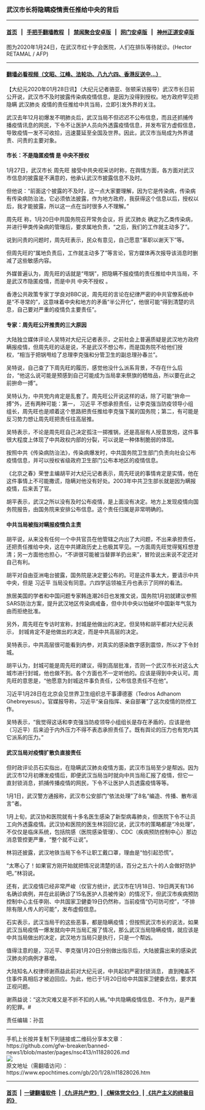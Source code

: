 ### 武汉市长将隐瞒疫情责任推给中央的背后
------------------------

#### [首页](https://github.com/gfw-breaker/banned-news1/blob/master/README.md) &nbsp;&nbsp;|&nbsp;&nbsp; [手把手翻墙教程](https://github.com/gfw-breaker/guides/wiki) &nbsp;&nbsp;|&nbsp;&nbsp; [禁闻聚合安卓版](https://github.com/gfw-breaker/bn-android) &nbsp;&nbsp;|&nbsp;&nbsp; [网门安卓版](https://github.com/oGate2/oGate) &nbsp;&nbsp;|&nbsp;&nbsp; [神州正道安卓版](https://github.com/SzzdOgate/update) 



<div><img alt="" class="aligncenter wp-post-image" src="https://i.epochtimes.com/assets/uploads/2020/01/wuhan-2-600x400.jpg"/>
<div class="red16 caption">
 图为2020年1月24日，在武汉市红十字会医院，人们在排队等待就诊。(Hector RETAMAL / AFP)
</div>
</div><hr/>

#### [翻墙必看视频（文昭、江峰、法轮功、八九六四、香港反送中...）](https://github.com/gfw-breaker/banned-news1/blob/master/pages/link3.md)

<div><p>
 【大纪元2020年01月28日讯】（大纪元记者骆亚、张顿采访报导）武汉市长日前公开说，武汉市不及时披露传染病疫情信息，是因为没得到授权。地方政府罕见把隐瞒
 <ok href="https://www.epochtimes.com/gb/tag/%E6%AD%A6%E6%B1%89%E8%82%BA%E7%82%8E.html">
  武汉肺炎
 </ok>
 疫情的责任推给中共当局，立即引发外界的关注。
</p>
<p>
 武汉去年12月初爆发不明肺炎后，武汉当局不但迟迟不公布信息，而且还抓捕传播疫情讯息的网民，下令不让医护人员向外透露疫情信息，并发布官方虚假信息，导致疫情一发不可收拾，迅速蔓延至全国及世界。因此，武汉市当局成为外界谴责、问责的主要对象。
</p>
<h4>
 <strong>
  市长：不是隐匿疫情 是
  <ok href="https://www.epochtimes.com/gb/tag/%E4%B8%AD%E5%A4%AE%E4%B8%8D%E6%8E%88%E6%9D%83.html">
   中央不授权
  </ok>
 </strong>
</h4>
<p>
 1月27日，武汉市长
 <ok href="https://www.epochtimes.com/gb/tag/%E5%91%A8%E5%85%88%E6%97%BA.html">
  周先旺
 </ok>
 接受中共央视采访时称，在舆情方面，各方面对武汉市信息的披露是不满意的，他承认武汉市披露信息不及时。
</p>
<p>
 但他说：“前面这个披露的不及时，这一点大家要理解，因为它是传染病，传染病有传染病防治法，它必须依法披露，作为地方政府，我获得这个信息以后，授权以后，我才能披露，所以这一点在当时很多人不理解。”
</p>
<p>
 <ok href="https://www.epochtimes.com/gb/tag/%E5%91%A8%E5%85%88%E6%97%BA.html">
  周先旺
 </ok>
 称，1月20日中共国务院召开常务会议，将
 <ok href="https://www.epochtimes.com/gb/tag/%E6%AD%A6%E6%B1%89%E8%82%BA%E7%82%8E.html">
  武汉肺炎
 </ok>
 确定为乙类传染病，并进行甲类传染病的管理后，要求属地负责，“之后，我们的工作就主动多了”。
</p>
<p>
 说到问责的问题时，周先旺表示，民众有意见，自己愿意“革职以谢天下”等。
</p>
<p>
 但周先旺的“属地负责后，工作就主动多了”等言论，官方媒体再次报导该消息时删减了这些敏感内容。
</p>
<p>
 外媒普遍认为，周先旺的话就是“甩锅”，把隐瞒不报疫情的责任推给中共当局，不是武汉市隐匿疫情，而是中共
 <ok href="https://www.epochtimes.com/gb/tag/%E4%B8%AD%E5%A4%AE%E4%B8%8D%E6%8E%88%E6%9D%83.html">
  中央不授权
 </ok>
 。
</p>
<p>
 香港公共政策专家丁学良对BBC说，周先旺的言论在纪律严密的中共官僚系统中是“不寻常的”，这意味着中央和地方的矛盾“半公开化”，他很可能“得到清楚的讯息，自己要对严重的疫情负主要责任”。
</p>
<h4>
 <strong>
  专家：周先旺公开推责的三大原因
  <br/>
 </strong>
</h4>
<p>
 大陆独立媒体评论人吴特对大纪元记者表示，之前社会上普遍质疑是武汉地方政府瞒报疫情，但周先旺的话是说，不是武汉不想公布，而是国务院不给他们授权，“相当于把锅甩给了总理李克强和分管卫生的副总理孙春兰”。
</p>
<p>
 吴特说，自己查了下周先旺的履历，感觉他没什么派系背景，不存在什么后台，“他这么说可能是预感到自己可能成为当局拿来祭旗的牺牲品，所以要在此之前拚命一搏”。
</p>
<p>
 吴特认为，中共党内肯定是乱套了。周先旺公开说这样的话，除了可能“拚命一搏”外，还有两种可能：第一，
 <ok href="https://www.epochtimes.com/gb/tag/%E4%B9%A0%E8%BF%91%E5%B9%B3.html">
  习近平
 </ok>
 不想承担责任，让李克强当防疫领导小组组长，周先旺也是顺着这个思路把责任推给李克强下属的国务院；第二，有可能是反习势力想让周先旺把责任往高层推。
</p>
<p>
 吴特表示，不论是周先旺自己决定孤注一掷推锅，还是高层有人授意放炮，这件事很大程度上体现了中共政权内部的分裂，可以说是一种体制脆弱的体现。
</p>
<p>
 按照中共《传染病防治法》，传染病爆发时，中共国务院卫生部门负责向社会公布疫情信息，并可以授权省级政府卫生部门公布本地区的疫情信息。
</p>
<p>
 《北京之春》荣誉主编胡平对大纪元记者表示，周先旺说的事情肯定是实情，他在这件事情上不可能撒谎，隐瞒对他没有好处。2003年中共卫生部长就是因为瞒报疫情，后来丢了官。
</p>
<p>
 胡平表示，武汉之所以没有及时公布疫情，是上面没有决定。地方上发现疫情向国务院报告，由国务院来安排公布信息。这个责任归属是非常明确的。
</p>
<h4>
 <strong>
  中共当局被指对瞒报疫情负主责
 </strong>
</h4>
<p>
 胡平说，从来没有任何一个中共官员在他管辖之内出了大问题，不出来承担责任，还把责任推给中央，这在中共建政历史上也极其罕见。一方面周先旺觉得冤枉想澄清；另一方面他也担心，“不讲很可能被当替罪羊扔出来”，冒险说出来说不定还对自己有利。
</p>
<p>
 胡平对自由亚洲电台披露，国务院是决定要公布的。可是这件事太大，要请示中共中央，但是
 <ok href="https://www.epochtimes.com/gb/tag/%E4%B9%A0%E8%BF%91%E5%B9%B3.html">
  习近平
 </ok>
 当局没有同意。六四学运领袖王丹也表示了同样的看法。
</p>
<p>
 旅居美国的学者和中国问题专家韩连潮26日也发推文说，国务院1月初就建议参照SARS防治方案，提升武汉地区传染病戒备，但中共中央以怕破坏中国新年气氛为由而拒绝批准。
</p>
<p>
 另外，周先旺在专访时宣称，封城是他做出的决定。但吴特和胡平都对大纪元表示， 封城肯定不是他做出的决定，而是中共高层的决定。
</p>
<p>
 吴特表示，中共高层很可能看到内参，对真实的感染数字感到震惊，所以才下令封城。
</p>
<p>
 胡平认为，封城可能是周先旺的建议，得到高层批准，否则一个武汉市长对这么大城市进行封城，他也做不到。各个方面也不一定听他的。应该是得到中央认可。周先旺的意思是，“他愿意为封城这件事负责任，公布信息责任不在他”。
</p>
<p>
 习近平1月28日在北京会见世界卫生组织总干事谭德塞（Tedros Adhanom Ghebreyesus）。官媒报导称，习近平“亲自指挥、亲自部署”了这次疫情的防控工作。
</p>
<p>
 吴特表示，“我觉得这话和李克强当防疫领导小组组长是存在矛盾的，应该是他（习近平）后来迫于内外压力不得不表态承担责任了。既有舆论的压力也有党内其它派系的压力。”
</p>
<h4>
 <strong>
  武汉当局对疫情扩散负直接责任
 </strong>
</h4>
<p>
 但时政评论员石实指出，在隐瞒武汉肺炎疫情方面，武汉市当局至少是帮凶。因为武汉市12月初爆发疫情后，即便武汉当局当时就向中共当局汇报了疫情，但它一直封锁消息，抓捕传播疫情的网民，下令不让医护人员透露疫情等等。
</p>
<p>
 1月1日，武汉警方通报称，武汉市公安部门“依法处理”了8名“编造、传播、散布谣言”者。
</p>
<p>
 1月上旬，武汉协和医院就有十多名医生感染了新型病毒肺炎，但医院下令不让员工向外透露疫情。武汉协和医院的医生林羽回忆说，武汉市的策略都是“冷处理”，不仅仅是临床系统，包括院感（医院感染管理）、CDC（疾病预防控制中心）那边消息管控更严重，“整个就不让说”。
</p>
<p>
 林羽还披露，武汉地铁当局下令不让职工戴口罩，理由是“怕引起恐慌”。
</p>
<p>
 “太寒心了！如果官方刚开始就把情况说清楚的话，百分之五六十的人会做好防护吧。”林羽说。
</p>
<p>
 还有，武汉疫情已经非常严峻（仅官方统计，武汉市在1月18日、19日两天有136名确诊病例，并在此前确诊了15名医护人员被传染）的情况下，但武汉市疾病预防控制中心主任李刚、中共国家卫健委19日仍然称，当前疫情“仍可防可控”，“不排除有限人传人的可能”，发布虚假信息。
</p>
<p>
 石实表示，武汉当局干的这些恶事，都是隐瞒疫情；但按照武汉市长的说法，如果武汉当局疫情一爆发就向中共当局汇报了情况，那么武汉当局隐瞒疫情，就应该是中共当局做出的决定，武汉地方当局只是执行，只是一个帮凶。
</p>
<p>
 值得注意的是，习近平、李克强1月20日分别做出指示后，大陆披露出来的感染武汉肺炎的病例才暴增。
</p>
<p>
 大陆知名人权律师谢燕益此前对大纪元说，中共起初严密封锁消息， 直到掩盖不住事件真相后才被迫回应。为此，他已于1月20日给中共国家卫健委去信，要求其正视问题。
</p>
<p>
 谢燕益说：“这次灾难又是不折不扣的人祸。”中共隐瞒疫情信息、不作为，是严重的犯罪。#
</p>
<p>
 责任编辑：孙芸
</p>
</div>
<hr/>
手机上长按并复制下列链接或二维码分享本文章：<br/>
https://github.com/gfw-breaker/banned-news1/blob/master/pages/nsc413/n11828026.md <br/>
<a href='https://github.com/gfw-breaker/banned-news1/blob/master/pages/nsc413/n11828026.md'><img src='https://github.com/gfw-breaker/banned-news1/blob/master/pages/nsc413/n11828026.md.png'/></a> <br/>
原文地址（需翻墙访问）：https://www.epochtimes.com/gb/20/1/28/n11828026.htm


------------------------
#### [首页](https://github.com/gfw-breaker/banned-news1/blob/master/README.md) &nbsp;|&nbsp; [一键翻墙软件](https://github.com/gfw-breaker/nogfw/blob/master/README.md) &nbsp;| [《九评共产党》](https://github.com/gfw-breaker/9ping.md/blob/master/README.md#九评之一评共产党是什么) | [《解体党文化》](https://github.com/gfw-breaker/jtdwh.md/blob/master/README.md) | [《共产主义的终极目的》](https://github.com/gfw-breaker/gczydzjmd.md/blob/master/README.md)


<img src='http://gfw-breaker.win/banned-news/pages/nsc413/n11828026.md' width='0px' height='0px'/>